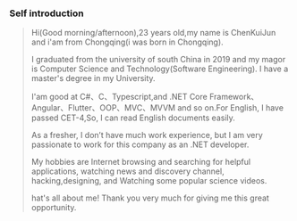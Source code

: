 ### Self introduction

> Hi(Good morning/afternoon),23 years old,my name is ChenKuiJun and i'am from Chongqing(i was born in Chongqing).
> 
> I graduated from the university of south China in 2019 and my magor is Computer Science and Technology(Software Engineering).
> 	I have a master's degree in my  University.
> 
> I'am good at C#、C、Typescript,and .NET Core Framework、Angular、Flutter、OOP、MVC、MVVM and so on.For English, I have passed CET-4,So, I can read English documents easily.
> 
> As a fresher, I don’t have much work experience, but I am very passionate to work for this company as an .NET developer.
> 
> My hobbies are Internet browsing and searching for helpful applications, watching news and discovery channel, hacking,designing, and Watching some popular science videos.
> 
> hat's all about me! Thank you very much for giving me this great opportunity.